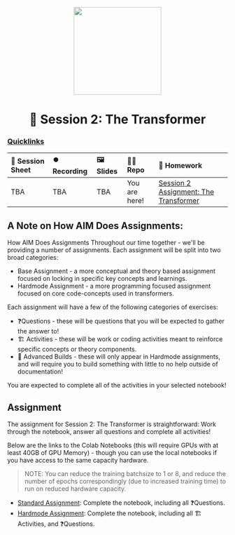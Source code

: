 <p align = "center" draggable=”false” ><img src="https://github.com/AI-Maker-Space/LLM-Dev-101/assets/37101144/d1343317-fa2f-41e1-8af1-1dbb18399719" 
     width="200px"
     height="auto"/>
</p>

<h1 align="center" id="heading">📜 Session 2: The Transformer</h1>

### [Quicklinks](https://github.com/AI-Maker-Space/LLM-Engineering-Foundations-to-SLMs/tree/main/00_AIM_Quicklinks)

| 📰 Session Sheet | ⏺️ Recording     | 🖼️ Slides        | 👨‍💻 Repo         | 📝 Homework      |
|:-----------------|:-----------------|:-----------------|:-----------------|:-----------------|
| TBA | TBA | TBA | You are here! | [Session 2 Assignment: The Transformer](https://forms.gle/xhtMBxmKLnHH76hK8) |

## A Note on How AIM Does Assignments:

How AIM Does Assignments
Throughout our time together - we'll be providing a number of assignments. Each assignment will be split into two broad categories:

- Base Assignment - a more conceptual and theory based assignment focused on locking in specific key concepts and learnings.
- Hardmode Assignment - a more programming focused assignment focused on core code-concepts used in transformers.

Each assignment will have a few of the following categories of exercises:

- ❓Questions - these will be questions that you will be expected to gather the answer to!
- 🏗️ Activities - these will be work or coding activities meant to reinforce specific concepts or theory components.
- 🚧 Advanced Builds - these will only appear in Hardmode assignments, and will require you to build something with little to no help outside of documentation!

You are expected to complete all of the activities in your selected notebook!

## Assignment

The assignment for Session 2: The Transformer is straightforward: Work through the notebook, answer all questions and complete all activities!

Below are the links to the Colab Notebooks (this will require GPUs with at least 40GB of GPU Memory) - though you can use the local notebooks if you have access to the same capacity hardware.

> NOTE: You can reduce the training batchsize to 1 or 8, and reduce the number of epochs correspondingly (due to increased training time) to run on reduced hardware capacity. 

- [Standard Assignment](https://colab.research.google.com/drive/1gdzYi9PUqZnc80z3M_omIsLOpQ254xtu?usp=sharing): Complete the notebook, including all ❓Questions. 
- [Hardmode Assignment](https://colab.research.google.com/drive/1CInxjTSpqG5dSgg234TrYge9XSCshyQN?usp=sharing): Complete the notebook, including all 🏗️ Activities, and ❓Questions.
